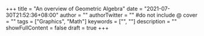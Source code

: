 +++
title = "An overview of Geometric Algebra"
date = "2021-07-30T21:52:36+08:00"
author = ""
authorTwitter = "" #do not include @
cover = ""
tags = ["Graphics", "Math"]
keywords = ["", ""]
description = ""
showFullContent = false
draft = true
+++

